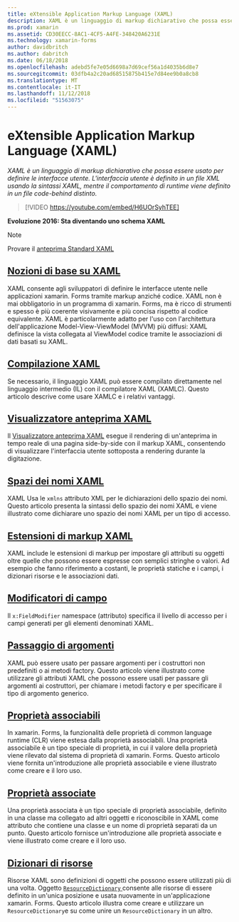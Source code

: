 ```yaml
---
title: eXtensible Application Markup Language (XAML)
description: XAML è un linguaggio di markup dichiarativo che possa essere usato per definire le interfacce utente. L'interfaccia utente è definito in un file XML usando la sintassi XAML, mentre il comportamento di runtime viene definito in un file code-behind distinto.
ms.prod: xamarin
ms.assetid: CD30EECC-8AC1-4CF5-A4FE-348420A6231E
ms.technology: xamarin-forms
author: davidbritch
ms.author: dabritch
ms.date: 06/18/2018
ms.openlocfilehash: adebd5fe7e05d6698a7d69cef56a1d4035b6d8e7
ms.sourcegitcommit: 03dfb4a2c20ad68515875b415e7d84ee9b0a8cb8
ms.translationtype: MT
ms.contentlocale: it-IT
ms.lasthandoff: 11/12/2018
ms.locfileid: "51563075"
---
```

# <a name="extensible-application-markup-language-xaml"></a>eXtensible Application Markup Language (XAML)

_XAML è un linguaggio di markup dichiarativo che possa essere usato per definire le interfacce utente. L'interfaccia utente è definito in un file XML usando la sintassi XAML, mentre il comportamento di runtime viene definito in un file code-behind distinto._

> [!VIDEO https://youtube.com/embed/H6UOrSyhTEE]

**Evoluzione 2016: Sta diventando uno schema XAML**

> [!NOTE]
> Provare il [anteprima Standard XAML](standard/index.md)

<a name="xaml" />

## <a name="xaml-basicsxaml-basicsindexmd"></a>[Nozioni di base su XAML](xaml-basics/index.md)

XAML consente agli sviluppatori di definire le interfacce utente nelle applicazioni xamarin. Forms tramite markup anziché codice. XAML non è mai obbligatorio in un programma di xamarin. Forms, ma è ricco di strumenti e spesso è più coerente visivamente e più concisa rispetto al codice equivalente. XAML è particolarmente adatto per l'uso con l'architettura dell'applicazione Model-View-ViewModel (MVVM) più diffusi: XAML definisce la vista collegata al ViewModel codice tramite le associazioni di dati basati su XAML.

## <a name="xaml-compilationxamlcmd"></a>[Compilazione XAML](xamlc.md)

Se necessario, il linguaggio XAML può essere compilato direttamente nel linguaggio intermedio (IL) con il compilatore XAML (XAMLC). Questo articolo descrive come usare XAMLC e i relativi vantaggi.

## <a name="xaml-previewerxaml-previewermd"></a>[Visualizzatore anteprima XAML](xaml-previewer.md)

Il [Visualizzatore anteprima XAML](~/xamarin-forms/xaml/xaml-previewer.md) esegue il rendering di un'anteprima in tempo reale di una pagina side-by-side con il markup XAML, consentendo di visualizzare l'interfaccia utente sottoposta a rendering durante la digitazione.

## <a name="xaml-namespacesnamespacesmd"></a>[Spazi dei nomi XAML](namespaces.md)

XAML Usa le `xmlns` attributo XML per le dichiarazioni dello spazio dei nomi. Questo articolo presenta la sintassi dello spazio dei nomi XAML e viene illustrato come dichiarare uno spazio dei nomi XAML per un tipo di accesso.

## <a name="xaml-markup-extensionsmarkup-extensionsindexmd"></a>[Estensioni di markup XAML](markup-extensions/index.md)

XAML include le estensioni di markup per impostare gli attributi su oggetti oltre quelle che possono essere espresse con semplici stringhe o valori. Ad esempio che fanno riferimento a costanti, le proprietà statiche e i campi, i dizionari risorse e le associazioni dati.

## <a name="field-modifiersfield-modifiersmd"></a>[Modificatori di campo](field-modifiers.md)

Il `x:FieldModifier` namespace (attributo) specifica il livello di accesso per i campi generati per gli elementi denominati XAML.

## <a name="passing-argumentspassing-argumentsmd"></a>[Passaggio di argomenti](passing-arguments.md)

XAML può essere usato per passare argomenti per i costruttori non predefiniti o ai metodi factory. Questo articolo viene illustrato come utilizzare gli attributi XAML che possono essere usati per passare gli argomenti ai costruttori, per chiamare i metodi factory e per specificare il tipo di argomento generico.

## <a name="bindable-propertiesbindable-propertiesmd"></a>[Proprietà associabili](bindable-properties.md)

In xamarin. Forms, la funzionalità delle proprietà di common language runtime (CLR) viene estesa dalla proprietà associabili. Una proprietà associabile è un tipo speciale di proprietà, in cui il valore della proprietà viene rilevato dal sistema di proprietà di xamarin. Forms. Questo articolo viene fornita un'introduzione alle proprietà associabile e viene illustrato come creare e il loro uso.

## <a name="attached-propertiesattached-propertiesmd"></a>[Proprietà associate](attached-properties.md)

Una proprietà associata è un tipo speciale di proprietà associabile, definito in una classe ma collegato ad altri oggetti e riconoscibile in XAML come attributo che contiene una classe e un nome di proprietà separati da un punto. Questo articolo fornisce un'introduzione alle proprietà associate e viene illustrato come creare e il loro uso.

## <a name="resource-dictionariesresource-dictionariesmd"></a>[Dizionari di risorse](resource-dictionaries.md)

Risorse XAML sono definizioni di oggetti che possono essere utilizzati più di una volta. Oggetto [ `ResourceDictionary` ](xref:Xamarin.Forms.ResourceDictionary) consente alle risorse di essere definito in un'unica posizione e usata nuovamente in un'applicazione xamarin. Forms. Questo articolo illustra come creare e utilizzare un `ResourceDictionary`e su come unire un `ResourceDictionary` in un altro.
